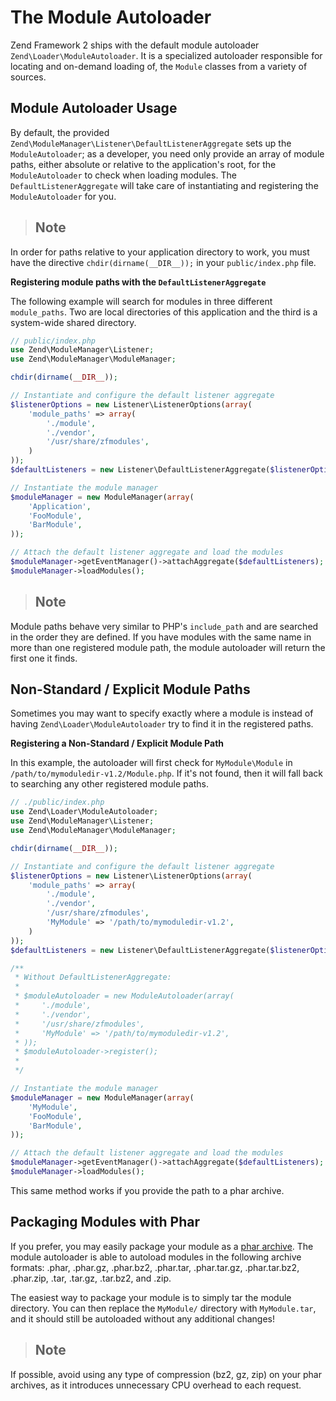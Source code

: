 # The Module Autoloader

Zend Framework 2 ships with the default module autoloader `Zend\Loader\ModuleAutoloader`. It is a
specialized autoloader responsible for locating and on-demand loading of, the `Module` classes from
a variety of sources.

## Module Autoloader Usage

By default, the provided `Zend\ModuleManager\Listener\DefaultListenerAggregate` sets up the
`ModuleAutoloader`; as a developer, you need only provide an array of module paths, either absolute
or relative to the application's root, for the `ModuleAutoloader` to check when loading modules. The
`DefaultListenerAggregate` will take care of instantiating and registering the `ModuleAutoloader`
for you.

> ## Note
In order for paths relative to your application directory to work, you must have the directive
`chdir(dirname(__DIR__));` in your `public/index.php` file.

**Registering module paths with the `DefaultListenerAggregate`**

The following example will search for modules in three different `module_paths`. Two are local
directories of this application and the third is a system-wide shared directory.

```php
// public/index.php
use Zend\ModuleManager\Listener;
use Zend\ModuleManager\ModuleManager;

chdir(dirname(__DIR__));

// Instantiate and configure the default listener aggregate
$listenerOptions = new Listener\ListenerOptions(array(
    'module_paths' => array(
        './module',
        './vendor',
        '/usr/share/zfmodules',
    )
));
$defaultListeners = new Listener\DefaultListenerAggregate($listenerOptions);

// Instantiate the module manager
$moduleManager = new ModuleManager(array(
    'Application',
    'FooModule',
    'BarModule',
));

// Attach the default listener aggregate and load the modules
$moduleManager->getEventManager()->attachAggregate($defaultListeners);
$moduleManager->loadModules();
```

> ## Note
Module paths behave very similar to PHP's `include_path` and are searched in the order they are
defined. If you have modules with the same name in more than one registered module path, the module
autoloader will return the first one it finds.

## Non-Standard / Explicit Module Paths

Sometimes you may want to specify exactly where a module is instead of having
`Zend\Loader\ModuleAutoloader` try to find it in the registered paths.

**Registering a Non-Standard / Explicit Module Path**

In this example, the autoloader will first check for `MyModule\Module` in
`/path/to/mymoduledir-v1.2/Module.php`. If it's not found, then it will fall back to searching any
other registered module paths.

```php
// ./public/index.php
use Zend\Loader\ModuleAutoloader;
use Zend\ModuleManager\Listener;
use Zend\ModuleManager\ModuleManager;

chdir(dirname(__DIR__));

// Instantiate and configure the default listener aggregate
$listenerOptions = new Listener\ListenerOptions(array(
    'module_paths' => array(
        './module',
        './vendor',
        '/usr/share/zfmodules',
        'MyModule' => '/path/to/mymoduledir-v1.2',
    )
));
$defaultListeners = new Listener\DefaultListenerAggregate($listenerOptions);

/**
 * Without DefaultListenerAggregate:
 *
 * $moduleAutoloader = new ModuleAutoloader(array(
 *     './module',
 *     './vendor',
 *     '/usr/share/zfmodules',
 *     'MyModule' => '/path/to/mymoduledir-v1.2',
 * ));
 * $moduleAutoloader->register();
 *
 */

// Instantiate the module manager
$moduleManager = new ModuleManager(array(
    'MyModule',
    'FooModule',
    'BarModule',
));

// Attach the default listener aggregate and load the modules
$moduleManager->getEventManager()->attachAggregate($defaultListeners);
$moduleManager->loadModules();
```

This same method works if you provide the path to a phar archive.

## Packaging Modules with Phar

If you prefer, you may easily package your module as a [phar archive](http://php.net/phar). The
module autoloader is able to autoload modules in the following archive formats: .phar, .phar.gz,
.phar.bz2, .phar.tar, .phar.tar.gz, .phar.tar.bz2, .phar.zip, .tar, .tar.gz, .tar.bz2, and .zip.

The easiest way to package your module is to simply tar the module directory. You can then replace
the `MyModule/` directory with `MyModule.tar`, and it should still be autoloaded without any
additional changes!

> ## Note
If possible, avoid using any type of compression (bz2, gz, zip) on your phar archives, as it
introduces unnecessary CPU overhead to each request.
